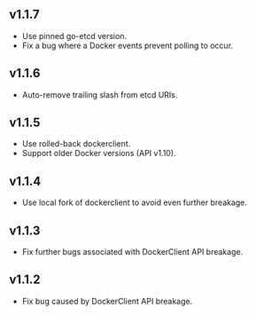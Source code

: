 ## v1.1.7
* Use pinned go-etcd version.
* Fix a bug where a Docker events prevent polling to occur.

## v1.1.6
* Auto-remove trailing slash from etcd URIs.

## v1.1.5
* Use rolled-back dockerclient.
* Support older Docker versions (API v1.10).

## v1.1.4
* Use local fork of dockerclient to avoid even further breakage.

## v1.1.3
* Fix further bugs associated with DockerClient API breakage.

## v1.1.2
* Fix bug caused by DockerClient API breakage.

